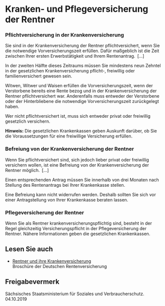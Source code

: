 # Kranken- und Pflegeversicherung der Rentner

### Pflichtversicherung in der Krankenversicherung

Sie sind in der Krankenversicherung der Rentner pflichtversichert, wenn Sie die notwendige Vorversicherungszeit erfüllen. Dafür maßgeblich ist die Zeit zwischen Ihrer ersten Erwerbstätigkeit und Ihrem Rentenantrag. [...]

In der zweiten Hälfte dieses Zeitraums müssen Sie mindestens neun Zehntel in der gesetzlichen Krankenversicherung pflicht-, freiwillig oder familienversichert gewesen sein.

Witwen, Witwer und Waisen erfüllen die Vorversicherungszeit, wenn der Verstorbene bereits eine Rente bezog und in der Krankenversicherung der Rentner pflichtversichert war. Anderenfalls muss entweder der Verstorbene oder der Hinterbliebene die notwendige Vorversicherungszeit zurückgelegt haben.

Wer nicht pflichtversichert ist, muss sich entweder privat oder freiwillig gesetzlich versichern.

**Hinweis:** Die gesetzlichen Krankenkassen geben Auskunft darüber, ob Sie die Voraussetzungen für eine freiwillige Versicherung erfüllen.

### Befreiung von der Krankenversicherung der Rentner

Wenn Sie pflichtversichert sind, sich jedoch lieber privat oder freiwillig versichern wollen, ist eine Befreiung von der Krankenversicherung der Rentner möglich. [...]

Einen entsprechenden Antrag müssen Sie innerhalb von drei Monaten nach Stellung des Rentenantrags bei Ihrer Krankenkasse stellen.

Eine Befreiung kann nicht widerrufen werden. Deshalb sollten Sie sich vor einer Antragstellung von Ihrer Krankenkasse beraten lassen.

### Pflegeversicherung der Rentner

Wenn Sie als Rentner krankenversicherungspflichtig sind, besteht in der Regel gleichzeitig Versicherungspflicht in der Pflegeversicherung der Rentner. Nähere Informationen geben die gesetzlichen Krankenkassen.

## Lesen Sie auch

* [Rentner und ihre Krankenversicherung](https://www.deutsche-rentenversicherung.de/SharedDocs/Downloads/DE/Broschueren/national/rentner_und_ihre_krankenversicherung.html "DRV: Broschüre \"Rentner und ihre Krankenversicherung\"")  
  Broschüre der Deutschen Rentenversicherung

## Freigabevermerk

Sächsisches Staatsministerium für Soziales und Verbraucherschutz. 04.10.2019

